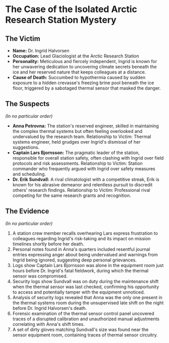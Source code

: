 # The Case of the Isolated Arctic Research Station Mystery

## The Victim
- **Name:** Dr. Ingrid Halvorsen
- **Occupation:** Lead Glaciologist at the Arctic Research Station
- **Personality:** Meticulous and fiercely independent, Ingrid is known for her unwavering dedication to uncovering climate secrets beneath the ice and her reserved nature that keeps colleagues at a distance.
- **Cause of Death:** Succumbed to hypothermia caused by sudden exposure to a hidden crevasse's freezing brine pool beneath the ice floor, triggered by a sabotaged thermal sensor that masked the danger.

## The Suspects
*(In no particular order)*
- **Anna Petrovna:** The station's reserved engineer, skilled in maintaining the complex thermal systems but often feeling overlooked and undervalued by the research team. Relationship to Victim: Thermal systems engineer, held grudges over Ingrid's dismissal of her suggestions.
- **Captain Lars Bjornsson:** The pragmatic leader of the station, responsible for overall station safety, often clashing with Ingrid over field protocols and risk assessments. Relationship to Victim: Station commander who frequently argued with Ingrid over safety measures and scheduling.
- **Dr. Erik Sundvall:** A rival climatologist with a competitive streak, Erik is known for his abrasive demeanor and relentless pursuit to discredit others' research findings. Relationship to Victim: Professional rival competing for the same research grants and recognition.

## The Evidence
*(In no particular order)*
1. A station crew member recalls overhearing Lars express frustration to colleagues regarding Ingrid's risk-taking and its impact on mission timelines shortly before her death.
2. Personal notes found in Anna's quarters included resentful journal entries expressing anger about being undervalued and warnings from Ingrid being ignored, suggesting deep personal grievances.
3. Logs show Captain Lars Bjornsson was alone in the equipment room just hours before Dr. Ingrid's fatal fieldwork, during which the thermal sensor was compromised.
4. Security logs show Sundvall was on duty during the maintenance shift when the thermal sensor was last checked, confirming his opportunity to access and potentially tamper with the equipment unnoticed.
5. Analysis of security logs revealed that Anna was the only one present in the thermal systems room during the unsupervised late shift on the night before Dr. Ingrid Halvorsen's death.
6. Forensic examination of the thermal sensor control panel uncovered traces of a disrupted calibration and unauthorized manual adjustments correlating with Anna's shift times.
7. A set of dirty gloves matching Sundvall's size was found near the sensor equipment room, containing traces of thermal sensor circuitry.